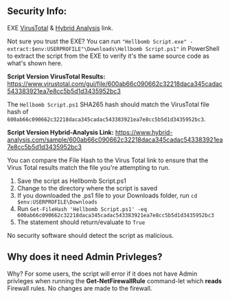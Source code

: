 ## Security Info:

EXE [VirusTotal](https://www.virustotal.com/gui/file/058d237d01cf3eaee69d2deb766c4dd4fc2739acdd742b666add578cea8779e8) & [Hybrid Analysis](https://www.hybrid-analysis.com/sample/058d237d01cf3eaee69d2deb766c4dd4fc2739acdd742b666add578cea8779e8) link.

Not sure you trust the EXE? You can run ``"Hellbomb Script.exe" -extract:$env:USERPROFILE"\Downloads\Hellbomb Script.ps1"`` in PowerShell to extract the script from the EXE to verify it's the same source code as what's shown here.

**Script Version VirusTotal Results:** https://www.virustotal.com/gui/file/600ab66c090662c32218daca345cadac543383921ea7e8cc5b5d1d3435952bc3

The ``Hellbomb Script.ps1`` SHA265 hash should match the VirusTotal file hash of ``600ab66c090662c32218daca345cadac543383921ea7e8cc5b5d1d3435952bc3``.

**Script Version Hybrid-Analysis Link:** https://www.hybrid-analysis.com/sample/600ab66c090662c32218daca345cadac543383921ea7e8cc5b5d1d3435952bc3

You can compare the File Hash to the Virus Total link to ensure that the Virus Total results match the file you're attempting to run.

1. Save the script as Hellbomb Script.ps1
2. Change to the directory where the script is saved
3. If you downloaded the .ps1 file to your Downloads folder, run ``cd $env:USERPROFILE\Downloads``
4. Run ``Get-FileHash 'Hellbomb Script.ps1' -eq 600ab66c090662c32218daca345cadac543383921ea7e8cc5b5d1d3435952bc3``
5. The statement should return/evaluate to ``True``

No security software should detect the script as malicious.

## Why does it need Admin Privleges?
Why? For some users, the script will error if it does not have Admin privleges when running the **Get-NetFirewallRule** command-let which **reads** Firewall rules. No changes are made to the firewall.
